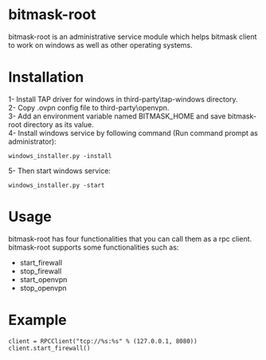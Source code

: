 # bitmask-root
bitmask-root is an administrative service module which helps bitmask client to work on windows as well as other operating systems.

# Installation
1- Install TAP driver for windows in third-party\tap-windows directory.<br />
2- Copy .ovpn config file to third-party\openvpn.<br />
3- Add an environment variable named BITMASK_HOME and save bitmask-root directory as its value.<br />
4- Install windows service by following command (Run command prompt as administrator): <br />

```batch
windows_installer.py -install
```

5- Then start windows service:<br />

```batch
windows_installer.py -start
```

# Usage
bitmask-root has four functionalities that you can call them as a rpc client. bitmask-root supports some functionalities such as:
<br />
<ul>
<li>start_firewall</li>
<li>stop_firewall</li>
<li>start_openvpn</li>
<li>stop_openvpn</li>
</ul>

# Example
```code
client = RPCClient("tcp://%s:%s" % (127.0.0.1, 8080))
client.start_firewall()
```

